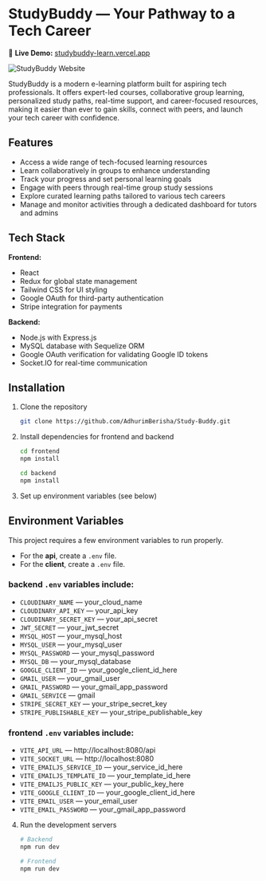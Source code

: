 # StudyBuddy — Your Pathway to a Tech Career

🚀 **Live Demo:** [studybuddy-learn.vercel.app](https://studybuddy-learn.vercel.app/)

![StudyBuddy Website](./StudyBuddy.png)

StudyBuddy is a modern e-learning platform built for aspiring tech professionals. It offers expert-led courses, collaborative group learning, personalized study paths, real-time support, and career-focused resources, making it easier than ever to gain skills, connect with peers, and launch your tech career with confidence.

## Features

- Access a wide range of tech-focused learning resources
- Learn collaboratively in groups to enhance understanding
- Track your progress and set personal learning goals
- Engage with peers through real-time group study sessions
- Explore curated learning paths tailored to various tech careers
- Manage and monitor activities through a dedicated dashboard for tutors and admins

## Tech Stack

**Frontend:**
- React
- Redux for global state management
- Tailwind CSS for UI styling
- Google OAuth for third-party authentication
- Stripe integration for payments

**Backend:**
- Node.js with Express.js
- MySQL database with Sequelize ORM
- Google OAuth verification for validating Google ID tokens
- Socket.IO for real-time communication

## Installation

1. Clone the repository

   ```bash
   git clone https://github.com/AdhurimBerisha/Study-Buddy.git
   ```

2. Install dependencies for frontend and backend

   ```bash
   cd frontend
   npm install

   cd backend
   npm install
   ```

3. Set up environment variables (see below)

## Environment Variables

This project requires a few environment variables to run properly.

- For the **api**, create a `.env` file.  
- For the **client**, create a `.env` file.

### backend `.env` variables include:
- `CLOUDINARY_NAME` — your_cloud_name
- `CLOUDINARY_API_KEY` — your_api_key
- `CLOUDINARY_SECRET_KEY` — your_api_secret
- `JWT_SECRET` — your_jwt_secret
- `MYSQL_HOST` — your_mysql_host
- `MYSQL_USER` — your_mysql_user
- `MYSQL_PASSWORD` — your_mysql_password
- `MYSQL_DB` — your_mysql_database
- `GOOGLE_CLIENT_ID` — your_google_client_id_here
- `GMAIL_USER` — your_gmail_user
- `GMAIL_PASSWORD` — your_gmail_app_password
- `GMAIL_SERVICE` — gmail
- `STRIPE_SECRET_KEY` — your_stripe_secret_key
- `STRIPE_PUBLISHABLE_KEY` — your_stripe_publishable_key

### frontend `.env` variables include:
- `VITE_API_URL` — http://localhost:8080/api
- `VITE_SOCKET_URL` — http://localhost:8080
- `VITE_EMAILJS_SERVICE_ID` — your_service_id_here
- `VITE_EMAILJS_TEMPLATE_ID` — your_template_id_here
- `VITE_EMAILJS_PUBLIC_KEY` — your_public_key_here
- `VITE_GOOGLE_CLIENT_ID` — your_google_client_id_here
- `VITE_EMAIL_USER` — your_email_user
- `VITE_EMAIL_PASSWORD` — your_gmail_app_password

4. Run the development servers

   ```bash
   # Backend
   npm run dev

   # Frontend
   npm run dev
   ```
